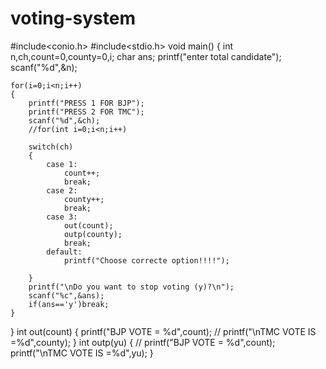 # voting-system
#include<conio.h>
#include<stdio.h>
void main()
{
	int n,ch,count=0,county=0,i;
	char ans;
	printf("enter total candidate");
	scanf("%d",&n);
	
	
	for(i=0;i<n;i++)
	{
		printf("PRESS 1 FOR BJP");
		printf("PRESS 2 FOR TMC");
		scanf("%d",&ch);	
		//for(int i=0;i<n;i++)
			
		switch(ch)
		{
			case 1:
				count++;
				break;
			case 2:
				county++;
				break;
			case 3:		
				out(count);
				outp(county);
				break;
			default:
				printf("Choose correcte option!!!!");
				
		}
		printf("\nDo you want to stop voting (y)?\n");
		scanf("%c",&ans);
		if(ans=='y')break;
	}
}
int out(count)
{
		printf("BJP VOTE = %d",count);
//		printf("\nTMC VOTE IS =%d",county);
}
int outp(yu)
{
//		printf("BJP VOTE = %d",count);
		printf("\nTMC VOTE IS =%d",yu);
}

